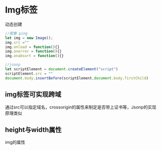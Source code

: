 # Img标签

动态创建

```js
//图像 ping
let img = new Image();
img.src =""
img.onload = function(){}
img.onerrer = function(){}
img.onabsort = function(){}

//jsonp
let scriptElement = document.createElement("script")
scriptElement.src = ""
document.body.insertBefore(scriptElement,document.body.firstChild)
```

## img标签可实现跨域

通过src可以指定域名，crossorigin的属性来制定是否带上证书等，Jsonp的实现原理类似

## height与width属性

img的属性
